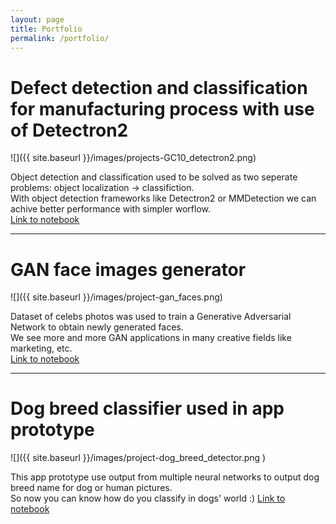 ```yaml
---
layout: page
title: Portfolio
permalink: /portfolio/
---
```

# Defect detection and classification for manufacturing process with use of Detectron2  

![]({{ site.baseurl }}/images/projects-GC10_detectron2.png)  

Object detection and classification used to be solved as two seperate problems: object localization -> classifiction.  
With object detection frameworks like Detectron2 or MMDetection we can achive better performance with simpler worflow.  
[Link to notebook](https://github.com/tkasperek/Detectron2_-_GC10-DET_Pascal_VOC_dataset/blob/master/_Detectron2___GC10_DET_Pascal_VOC_dataset.ipynb)

---  

# GAN face images generator  

![]({{ site.baseurl }}/images/project-gan_faces.png)  

Dataset of celebs photos was used to train a Generative Adversarial Network to obtain newly generated faces.  
We see more and more GAN applications in many creative fields like marketing, etc.  
[Link to notebook](https://github.com/tkasperek/projects/blob/main/GAN_generating_faces.ipynb)

---  

# Dog breed classifier used in app prototype  

![]({{ site.baseurl }}/images/project-dog_breed_detector.png  )  

This app prototype use output from multiple neural networks to output dog breed name for dog or human pictures.  
So now you can know how do you classify in dogs' world :)
[Link to notebook](https://github.com/tkasperek/projects/blob/main/dog_bread_detector_with_CNN.ipynb)
